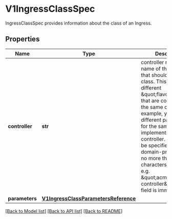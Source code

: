 # V1IngressClassSpec

IngressClassSpec provides information about the class of an Ingress.
## Properties
Name | Type | Description | Notes
------------ | ------------- | ------------- | -------------
**controller** | **str** | controller refers to the name of the controller that should handle this class. This allows for different \&quot;flavors\&quot; that are controlled by the same controller. For example, you may have different parameters for the same implementing controller. This should be specified as a domain-prefixed path no more than 250 characters in length, e.g. \&quot;acme.io/ingress-controller\&quot;. This field is immutable. | [optional] 
**parameters** | [**V1IngressClassParametersReference**](V1IngressClassParametersReference.md) |  | [optional] 

[[Back to Model list]](../README.md#documentation-for-models) [[Back to API list]](../README.md#documentation-for-api-endpoints) [[Back to README]](../README.md)


